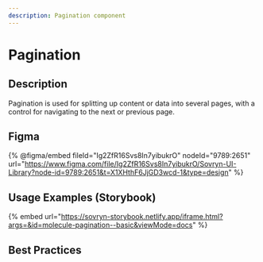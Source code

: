 ```yaml
---
description: Pagination component
---
```


# Pagination

## Description

Pagination is used for splitting up content or data into several pages, with a control for navigating to the next or previous page.

## Figma

{% @figma/embed fileId="Ig2ZfR16Svs8In7yibukrO" nodeId="9789:2651" url="https://www.figma.com/file/Ig2ZfR16Svs8In7yibukrO/Sovryn-UI-Library?node-id=9789:2651&t=X1XHthF6JjGD3wcd-1&type=design" %}

## Usage Examples (Storybook)

{% embed url="https://sovryn-storybook.netlify.app/iframe.html?args=&id=molecule-pagination--basic&viewMode=docs" %}

## Best Practices
